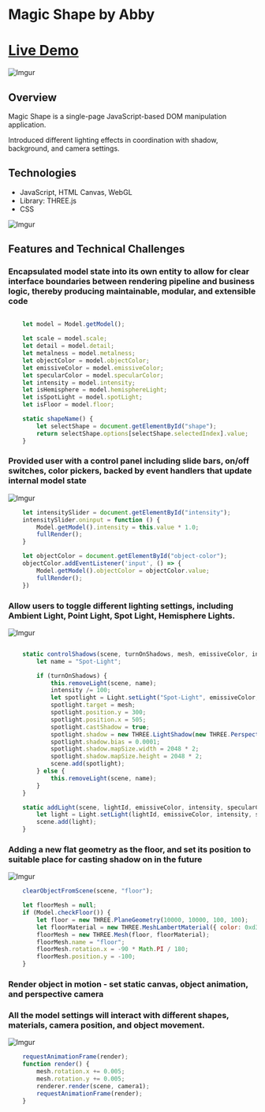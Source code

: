 # Magic Shape by Abby
# [Live Demo](https://abbytunes.github.io/magic-shape/)

![Imgur](https://i.imgur.com/B0b7NXc.png)

## Overview

Magic Shape is a single-page JavaScript-based DOM manipulation application.

Introduced different lighting effects in coordination with shadow, background, and camera settings.

## Technologies
 * JavaScript, HTML Canvas, WebGL
 * Library: THREE.js
 * CSS

![Imgur](https://i.imgur.com/LShpNOG.png)


## Features and Technical Challenges

### Encapsulated model state into its own entity to allow for clear interface boundaries between rendering pipeline and business logic, thereby producing maintainable, modular, and extensible code

```javascript 

	let model = Model.getModel();

	let scale = model.scale;
	let detail = model.detail;
	let metalness = model.metalness;
	let objectColor = model.objectColor;
	let emissiveColor = model.emissiveColor;
	let specularColor = model.specularColor;
	let intensity = model.intensity;
	let isHemisphere = model.hemisphereLight;
	let isSpotLight = model.spotLight;
	let isFloor = model.floor;

```

```javascript 
	static shapeName() {
		let selectShape = document.getElementById("shape");
		return selectShape.options[selectShape.selectedIndex].value;
	}
```

### Provided user with a control panel including slide bars, on/off switches, color pickers, backed by event handlers that update internal model state

![Imgur](https://i.imgur.com/yM1AFZn.png)

```javascript 
	let intensitySlider = document.getElementById("intensity");
	intensitySlider.oninput = function () {
		Model.getModel().intensity = this.value * 1.0;
		fullRender();
	}

	let objectColor = document.getElementById("object-color");
	objectColor.addEventListener('input', () => {
		Model.getModel().objectColor = objectColor.value;
		fullRender();
	})

```

### Allow users to toggle different lighting settings, including Ambient Light, Point Light, Spot Light, Hemisphere Lights.


![Imgur](https://i.imgur.com/ad4yP2U.png)

```javascript

	static controlShadows(scene, turnOnShadows, mesh, emissiveColor, intensity) {
		let name = "Spot-Light";

		if (turnOnShadows) {
			this.removeLight(scene, name);
			intensity /= 100;
			let spotlight = Light.setLight("Spot-Light", emissiveColor, intensity);
			spotlight.target = mesh;
			spotlight.position.y = 300;
			spotlight.position.x = 505;
			spotlight.castShadow = true;
			spotlight.shadow = new THREE.LightShadow(new THREE.PerspectiveCamera(100, 1, 500, 1000));
			spotlight.shadow.bias = 0.0001;
			spotlight.shadow.mapSize.width = 2048 * 2;
			spotlight.shadow.mapSize.height = 2048 * 2;
			scene.add(spotlight);
		} else {
			this.removeLight(scene, name);
		}
	}

	static addLight(scene, lightId, emissiveColor, intensity, specularColor) {
		let light = Light.setLight(lightId, emissiveColor, intensity, specularColor);
		scene.add(light);
	}

```

### Adding a new flat geometry as the floor, and set its position to suitable place for casting shadow on in the future

![Imgur](https://i.imgur.com/2WlopAZ.png)

```javascript 
	clearObjectFromScene(scene, "floor");

	let floorMesh = null;
	if (Model.checkFloor()) {
		let floor = new THREE.PlaneGeometry(10000, 10000, 100, 100);
		let floorMaterial = new THREE.MeshLambertMaterial({ color: 0xd3d3d3 });
		floorMesh = new THREE.Mesh(floor, floorMaterial);
		floorMesh.name = "floor";
		floorMesh.rotation.x = -90 * Math.PI / 180;
		floorMesh.position.y = -100;
	}
```

### Render object in motion - set static canvas, object animation, and perspective camera
### All the model settings will interact with different shapes, materials, camera position, and object movement.

![Imgur](https://i.imgur.com/17SV1LC.png)

```javascript 
	requestAnimationFrame(render); 
	function render() {
		mesh.rotation.x += 0.005;
		mesh.rotation.y += 0.005;
		renderer.render(scene, camera1);
		requestAnimationFrame(render);
	}
```